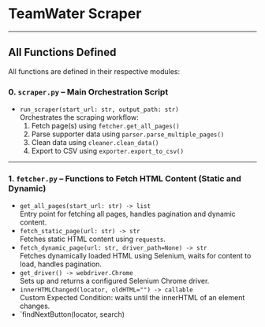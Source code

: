 # TeamWater Scraper

---

## All Functions Defined

All functions are defined in their respective modules:

### 0. `scraper.py` – Main Orchestration Script

- `run_scraper(start_url: str, output_path: str)`  
  Orchestrates the scraping workflow:
  1. Fetch page(s) using `fetcher.get_all_pages()`
  2. Parse supporter data using `parser.parse_multiple_pages()`
  3. Clean data using `cleaner.clean_data()`
  4. Export to CSV using `exporter.export_to_csv()`

---

### 1. `fetcher.py` – Functions to Fetch HTML Content (Static and Dynamic)

- `get_all_pages(start_url: str) -> list`  
  Entry point for fetching all pages, handles pagination and dynamic content.
- `fetch_static_page(url: str) -> str`  
  Fetches static HTML content using `requests`.
- `fetch_dynamic_page(url: str, driver_path=None) -> str`  
  Fetches dynamically loaded HTML using Selenium, waits for content to load, handles pagination.
- `get_driver() -> webdriver.Chrome`  
  Sets up and returns a configured Selenium Chrome driver.
- `innerHTMLChanged(locator, oldHTML="") -> callable`  
  Custom Expected Condition: waits until the innerHTML of an element changes.
- `findNextButton(locator, search)
